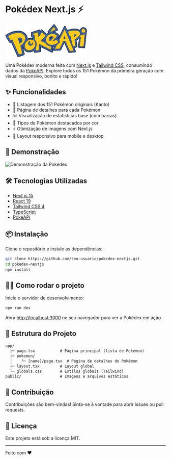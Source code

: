 # Pokédex Next.js ⚡️

![Pokédex Banner](https://raw.githubusercontent.com/PokeAPI/media/master/logo/pokeapi_256.png)

Uma Pokédex moderna feita com [Next.js](https://nextjs.org/) e [Tailwind CSS](https://tailwindcss.com/), consumindo dados da [PokeAPI](https://pokeapi.co/). Explore todos os 151 Pokémon da primeira geração com visual responsivo, bonito e rápido! 

## ✨ Funcionalidades

- 🔎 Listagem dos 151 Pokémon originais (Kanto)
- 📄 Página de detalhes para cada Pokémon
- 📊 Visualização de estatísticas base (com barras)
- 🎨 Tipos de Pokémon destacados por cor
- ⚡️ Otimização de imagens com Next.js
- 📱 Layout responsivo para mobile e desktop

## 🚀 Demonstração

![Demonstração da Pokédex](https://user-images.githubusercontent.com/465518/236689183-2e8e3c6b-0e3b-4b7e-9e0c-1e1e4e2e8e2d.gif)

## 🛠️ Tecnologias Utilizadas

- [Next.js 15](https://nextjs.org/)
- [React 19](https://react.dev/)
- [Tailwind CSS 4](https://tailwindcss.com/)
- [TypeScript](https://www.typescriptlang.org/)
- [PokeAPI](https://pokeapi.co/)

## 📦 Instalação

Clone o repositório e instale as dependências:

```bash
git clone https://github.com/seu-usuario/pokedex-nextjs.git
cd pokedex-nextjs
npm install
```

## 🏃‍♂️ Como rodar o projeto

Inicie o servidor de desenvolvimento:

```bash
npm run dev
```

Abra [http://localhost:3000](http://localhost:3000) no seu navegador para ver a Pokédex em ação.

## 📁 Estrutura do Projeto

```
app/
  ├─ page.tsx           # Página principal (lista de Pokémon)
  ├─ pokemon/
  │    └─ [name]/page.tsx  # Página de detalhes do Pokémon
  ├─ layout.tsx         # Layout global
  └─ globals.css        # Estilos globais (Tailwind)
public/                 # Imagens e arquivos estáticos
```

## 🤝 Contribuição

Contribuições são bem-vindas! Sinta-se à vontade para abrir issues ou pull requests.

## 📄 Licença

Este projeto está sob a licença MIT.

---

Feito com ❤️
